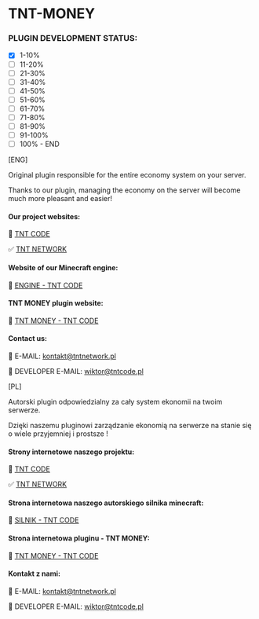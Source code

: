 # TNT-MONEY

### PLUGIN DEVELOPMENT STATUS:

- [x] 1-10%
- [ ] 11-20%
- [ ] 21-30%
- [ ] 31-40%
- [ ] 41-50%
- [ ] 51-60%
- [ ] 61-70%
- [ ] 71-80%
- [ ] 81-90%
- [ ] 91-100%
- [ ] 100% - END

[ENG]

Original plugin responsible for the entire economy system on your server. 

Thanks to our plugin, managing the economy on the server will become much more pleasant and easier!


#### Our project websites:


📌 [TNT CODE](https://tntcode.pl)

✅ [TNT NETWORK](https://tntnetwork.pl)

#### Website of our Minecraft engine:


📌 [ENGINE - TNT CODE](https://tntcode.pl/engine)

#### TNT MONEY plugin website:


📌 [TNT MONEY - TNT CODE](https://tntcode.pl/plugins/TNT-MONEY)


#### Contact us:


🔔 E-MAIL: kontakt@tntnetwork.pl

🔔 DEVELOPER E-MAIL: wiktor@tntcode.pl



[PL]

Autorski plugin odpowiedzialny za cały system ekonomii na twoim serwerze. 

Dzięki naszemu pluginowi zarządzanie ekonomią na serwerze na stanie się o wiele przyjemniej i prostsze !


#### Strony internetowe naszego projektu:


📌 [TNT CODE](https://tntcode.pl)

✅ [TNT NETWORK](https://tntnetwork.pl)

#### Strona internetowa naszego autorskiego silnika minecraft:


📌 [SILNIK - TNT CODE](https://tntcode.pl/engine)

#### Strona internetowa pluginu - TNT MONEY:


📌 [TNT MONEY - TNT CODE](https://tntcode.pl/plugins/TNT-MONEY)


#### Kontakt z nami:


🔔 E-MAIL: kontakt@tntnetwork.pl

🔔 DEVELOPER E-MAIL: wiktor@tntcode.pl
